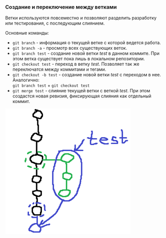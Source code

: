 ### Создание и переключение между ветками

Ветки используются повсеместно и позволяют разделить разработку или тестирования, с последующим слиянием.

Основные команды:  
- `git branch` - информация о текущей ветке с которой ведется работа.  
- `git branch -a` - просмотр всех существующих веток.  
- `git branch test` - создание новой ветки _test_ в данном коммите. При этом ветка существует пока лишь в локальном репозитории.  
- `git checkout test` - переход в ветку _test_. Позволяет так же переключатся между коммитами и тегами.
- `git checkout -b test` - создание новой ветки _test_ с переходом в нее. Аналогично:  
`git branch test` + `git checkout test`  
- `git merge test` - слияние текущей ветки с веткой _test_. При этом создастся новая ревизия, фиксирующая слияния как отдельный коммит.  

<img src="img/branch.png" width="400" height="400" alt="GitMap">